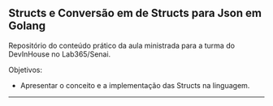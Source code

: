 ## Structs e Conversão em de Structs para Json em Golang

Repositório do conteúdo prático da aula ministrada para a turma do DevInHouse no Lab365/Senai.

Objetivos:

- Apresentar o conceito e a implementação das Structs na linguagem.

--- 

